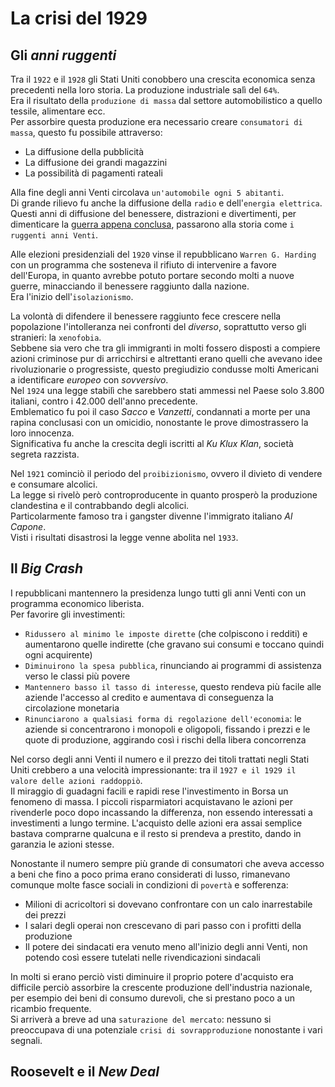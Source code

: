 # La crisi del 1929

## Gli *anni ruggenti*

Tra il `1922` e il `1928` gli Stati Uniti conobbero una crescita economica senza precedenti nella loro storia. La produzione industriale salì del `64%`.\
Era il risultato della `produzione di massa` dal settore automobilistico a quello tessile, alimentare ecc.\
Per assorbire questa produzione era necessario creare `consumatori di massa`, questo fu possibile attraverso:
- La diffusione della pubblicità
- La diffusione dei grandi magazzini
- La possibilità di pagamenti rateali

Alla fine degli anni Venti circolava `un'automobile ogni 5 abitanti`.\
Di grande rilievo fu anche la diffusione della `radio` e dell'`energia elettrica`.\
Questi anni di diffusione del benessere, distrazioni e divertimenti, per dimenticare la [guerra appena conclusa][prima-guerra-mondiale], passarono alla storia come `i ruggenti anni Venti`.

Alle elezioni presidenziali del `1920` vinse il repubblicano `Warren G. Harding` con un programma che sosteneva il rifiuto di intervenire a favore dell'Europa, in quanto avrebbe potuto portare secondo molti a nuove guerre, minacciando il benessere raggiunto dalla nazione.\
Era l'inizio dell'`isolazionismo`.

La volontà di difendere il benessere raggiunto fece crescere nella popolazione l'intolleranza nei confronti del *diverso*, soprattutto verso gli stranieri: la `xenofobia`.\
Sebbene sia vero che tra gli immigranti in molti fossero disposti a compiere azioni criminose pur di arricchirsi e altrettanti erano quelli che avevano idee rivoluzionarie o progressiste, questo pregiudizio condusse molti Americani a identificare *europeo* con *sovversivo*.\
Nel `1924` una legge stabilì che sarebbero stati ammessi nel Paese solo 3.800 italiani, contro i 42.000 dell'anno precedente.\
Emblematico fu poi il caso *Sacco* e *Vanzetti*, condannati a morte per una rapina conclusasi con un omicidio, nonostante le prove dimostrassero la loro innocenza.\
Significativa fu anche la crescita degli iscritti al *Ku Klux Klan*, società segreta razzista.

Nel `1921` cominciò il periodo del `proibizionismo`, ovvero il divieto di vendere e consumare alcolici.\
La legge si rivelò però controproducente in quanto prosperò la produzione clandestina e il contrabbando degli alcolici.\
Particolarmente famoso tra i gangster divenne l'immigrato italiano *Al Capone*.\
Visti i risultati disastrosi la legge venne abolita nel `1933`.

## Il *Big Crash*

I repubblicani mantennero la presidenza lungo tutti gli anni Venti con un programma economico liberista.\
Per favorire gli investimenti:
- `Ridussero al minimo le imposte dirette` (che colpiscono i redditi) e aumentarono quelle indirette (che gravano sui consumi e toccano quindi ogni acquirente)
- `Diminuirono la spesa pubblica`, rinunciando ai programmi di assistenza verso le classi più povere
- `Mantennero basso il tasso di interesse`, questo rendeva più facile alle aziende l'accesso al credito e aumentava di conseguenza la circolazione monetaria
- `Rinunciarono a qualsiasi forma di regolazione dell'economia`: le aziende si concentrarono i monopoli e oligopoli, fissando i prezzi e le quote di produzione, aggirando così i rischi della libera concorrenza

Nel corso degli anni Venti il numero e il prezzo dei titoli trattati negli Stati Uniti crebbero a una velocità impressionante: tra il `1927 e il 1929 il valore delle azioni raddoppiò`.\
Il miraggio di guadagni facili e rapidi rese l'investimento in Borsa un fenomeno di massa. I piccoli risparmiatori acquistavano le azioni per rivenderle poco dopo incassando la differenza, non essendo interessati a investimenti a lungo termine. L'acquisto delle azioni era assai semplice bastava comprarne qualcuna e il resto si prendeva a prestito, dando in garanzia le azioni stesse.

Nonostante il numero sempre più grande di consumatori che aveva accesso a beni che fino a poco prima erano considerati di lusso, rimanevano comunque molte fasce sociali in condizioni di `povertà` e sofferenza:
- Milioni di acricoltori si dovevano confrontare con un calo inarrestabile dei prezzi
- I salari degli operai non crescevano di pari passo con i profitti della produzione
- Il potere dei sindacati era venuto meno all'inizio degli anni Venti, non potendo così essere tutelati nelle rivendicazioni sindacali

In molti si erano perciò visti diminuire il proprio potere d'acquisto era difficile perciò assorbire la crescente produzione dell'industria nazionale, per esempio dei beni di consumo durevoli, che si prestano poco a un ricambio frequente.\
Si arriverà a breve ad una `saturazione del mercato`: nessuno si preoccupava di una potenziale `crisi di sovrapproduzione` nonostante i vari segnali.

## Roosevelt e il *New Deal*

[prima-guerra-mondiale]: La-prima-guerra-mondiale.md
